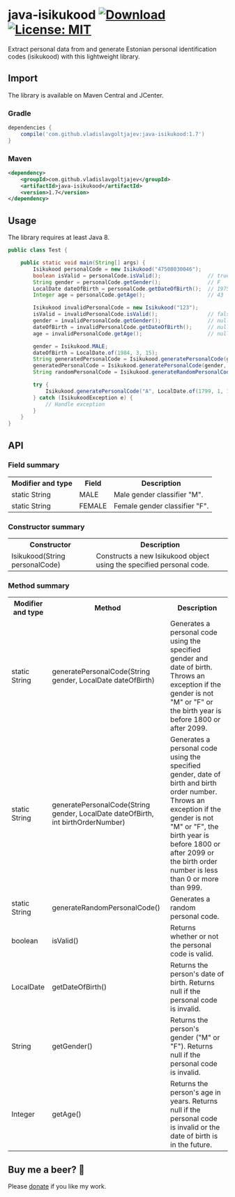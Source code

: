 # java-isikukood [![Download](https://api.bintray.com/packages/vladislavg/java-isikukood/java-isikukood/images/download.svg)](https://bintray.com/vladislavg/java-isikukood/java-isikukood/_latestVersion) [![License: MIT](https://img.shields.io/badge/License-MIT-green.svg)](https://github.com/vladislavgoltjajev/java-isikukood/blob/master/LICENSE) 

Extract personal data from and generate Estonian personal identification codes (isikukood) with this lightweight library.

## Import
The library is available on Maven Central and JCenter.
### Gradle
```groovy
dependencies {
    compile('com.github.vladislavgoltjajev:java-isikukood:1.7')
}
```
### Maven
```xml
<dependency>
    <groupId>com.github.vladislavgoltjajev</groupId>
    <artifactId>java-isikukood</artifactId>
    <version>1.7</version>
</dependency>
```

## Usage
The library requires at least Java 8.
```java
public class Test {

    public static void main(String[] args) {
        Isikukood personalCode = new Isikukood("47508030046");
        boolean isValid = personalCode.isValid();               // true
        String gender = personalCode.getGender();               // F
        LocalDate dateOfBirth = personalCode.getDateOfBirth();  // 1975-08-03
        Integer age = personalCode.getAge();                    // 43

        Isikukood invalidPersonalCode = new Isikukood("123");
        isValid = invalidPersonalCode.isValid();                // false
        gender = invalidPersonalCode.getGender();               // null
        dateOfBirth = invalidPersonalCode.getDateOfBirth();     // null
        age = invalidPersonalCode.getAge();                     // null

        gender = Isikukood.MALE;
        dateOfBirth = LocalDate.of(1984, 3, 15);
        String generatedPersonalCode = Isikukood.generatePersonalCode(gender, dateOfBirth); // 38403153949
        generatedPersonalCode = Isikukood.generatePersonalCode(gender, dateOfBirth, 7);     // 38403150076
        String randomPersonalCode = Isikukood.generateRandomPersonalCode();                 // 35207049817

        try {
            Isikukood.generatePersonalCode("A", LocalDate.of(1799, 1, 1)); // Throws exception
        } catch (IsikukoodException e) {
            // Handle exception
        }
    }
}
```

## API
### Field summary
<table class="table1">
  <tr>
    <th>Modifier and type</th>
    <th>Field</th>
    <th>Description</th>
  </tr>
  <tr>
    <td>static String</td>
    <td>MALE</td>
    <td>Male gender classifier "M".</td>
  </tr>
  <tr>
    <td>static String</td>
    <td>FEMALE</td>
    <td>Female gender classifier "F".</td>
  </tr>
</table>

### Constructor summary
<table class="table1">
  <tr>
    <th>Constructor</th>
    <th>Description</th>
  </tr>
  <tr>
    <td>Isikukood(String personalCode)</td>
    <td>Constructs a new Isikukood object using the specified personal code.</td>
  </tr>
</table>

### Method summary
<table class="table1">
  <tr>
    <th>Modifier and type</th>
    <th>Method</th>
    <th>Description</th>
  </tr>
  <tr>
    <td>static String</td>
    <td>generatePersonalCode(String gender, LocalDate dateOfBirth)</td>
    <td>Generates a personal code using the specified gender and date of birth. Throws an exception if the gender is not "M" or "F" or the birth year is before 1800 or after 2099.</td>
  </tr>
  <tr>
    <td>static String</td>
    <td>generatePersonalCode(String gender, LocalDate dateOfBirth, int birthOrderNumber)</td>
    <td>Generates a personal code using the specified gender, date of birth and birth order number. Throws an exception if the gender is not "M" or "F", the birth year is before 1800 or after 2099 or the birth order number is less than 0 or more than 999.</td>
  </tr>
  <tr>
    <td>static String</td>
    <td>generateRandomPersonalCode()</td>
    <td>Generates a random personal code.</td>
  </tr>
  <tr>
    <td>boolean</td>
    <td>isValid()</td>
    <td>Returns whether or not the personal code is valid.</td>
  </tr>
  <tr>
    <td>LocalDate</td>
    <td>getDateOfBirth()</td>
    <td>Returns the person's date of birth. Returns null if the personal code is invalid.</td>
  </tr>
  <tr>
    <td>String</td>
    <td>getGender()</td>
    <td>Returns the person's gender ("M" or "F"). Returns null if the personal code is invalid.</td>
  </tr>
  <tr>
    <td>Integer</td>
    <td>getAge()</td>
    <td>Returns the person's age in years. Returns null if the personal code is invalid or the date of birth is in the future.</td>
  </tr>
</table>

## Buy me a beer? :beer:
Please [donate](https://www.paypal.me/VladislavGoltjajev) if you like my work.
